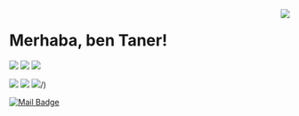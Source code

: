 <img align='right' src="https://github-readme-stats.vercel.app/api?username=tsuleyman&show_icons=true">

# Merhaba, ben Taner! 


[![](https://img.shields.io/twitter/follow/TSleyman1?style=social)](https://www.twitter.com/TSleyman1)
[![](https://img.shields.io/github/followers/tsuleyman?style=social)](https://www.github.com/tsuleyman)
[![](https://img.shields.io/kaggle/followers/tsleyman?style=social)](https://www.kaggle.com/tanersleyman)


[![](https://img.shields.io/badge/twitter-%231DA1F2.svg?&style=for-the-badge&logo=twitter&logoColor=white)](https://www.twitter.com/TSlyman1)
[![](https://img.shields.io/badge/linkedin-%230077B5.svg?&style=for-the-badge&logo=linkedin&logoColor=white)](https://www.linkedin.com/in/tsuleyman/)
[![](https://img.shields.io/badge/kaggle-%230077B5.svg?&style=for-the-badge&logo=kaggle&logoColor=white)](https://www.kaggle.com/tanersleyman)/)

[![Mail Badge](https://img.shields.io/badge/taner.suleyman@gmail.com-c14438?style=for-the-badge&logo=Gmail&logoColor=white&link=mailto:taner.suleyman@gmail.com)](mailto:taner.suleyman@gmail.com)


